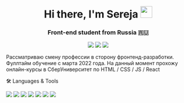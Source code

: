 ### <h1 align="center">Hi there, I'm Sereja <img src="https://github.com/blackcater/blackcater/raw/main/images/Hi.gif" height="32"/></h1>
<h3 align="center">Front-end student from Russia 🇷🇺</h3>


<div align = 'center'><a href = 'https://vk.com/brakkabarakabrk' target = '_blank'><img src="https://img.shields.io/badge/VK-blue?style=for-the-badge&logo=VK&logoColor=white"/></a>
<img src="https://img.shields.io/badge/serg5386@mail.ru-red?style=for-the-badge&logo=Mail.Ru&logoColor=white"/>
<a href = 'https://www.codewars.com/users/SerejaBrakish' target = '_blank'><img src="https://img.shields.io/badge/Codewars-black?style=for-the-badge&logo=Codewars&logoColor=white"/></a>
</div>


Рассматриваю смену профессии в сторону фронтенд-разработки.<br>Фуллтайм обучение с марта 2022 года. На данный момент прохожу онлайн-курсы в СберУниверситет по HTML / CSS / JS / React




🛠 Languages & Tools


<img src="https://img.shields.io/badge/HTML5-red?style=for-the-badge&logo=HTML5&logoColor=white"/> <img src="https://img.shields.io/badge/CSS3-pink?style=for-the-badge&logo=CSS3&logoColor=white"/> <img src="https://img.shields.io/badge/JavaScript-black?style=for-the-badge&logo=JavaScript&logoColor=white"/> <img src="https://img.shields.io/badge/React-blue?style=for-the-badge&logo=React&logoColor=red"/> <img src="https://img.shields.io/badge/Redux-blue?style=for-the-badge&logo=Redux&logoColor=white"/> <img src="https://img.shields.io/badge/Bootstrap-yellow?style=for-the-badge&logo=Bootstrap&logoColor=white"/> 
<img src="https://img.shields.io/badge/Git-red?style=for-the-badge&logo=Git&logoColor=white"/>
